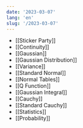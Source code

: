 ```yaml
---
date: '2023-03-07'
lang: 'en'
slug: '/2023-03-07'
---
```


- [[Sticker Party]]
- [[Continuity]]
- [[Gaussian]]
- [[Gaussian Distribution]]
- [[Variance]]
- [[Standard Normal]]
- [[Normal Tables]]
- [[Q Function]]
- [[Gaussian Integral]]
- [[Cauchy]]
- [[Standard Cauchy]]
- [[Statistics]]
- [[Probability]]
